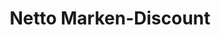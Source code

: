 ---
title: "Netto Marken-Discount"
url: /gladbeck/netto-marken-discount-rockwool-strasse/
shop: Supermarkt
---